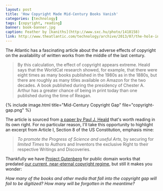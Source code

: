 ```yaml
---
layout: post
title: 'How Copyright Made Mid-Century Books Vanish'
categories: [technology]
tags: [copyright, reading]
banner: book-banner.jpg
caption: Feather by [kaniths](http://www.sxc.hu/photo/1418158)
link: http://www.theatlantic.com/technology/archive/2013/07/the-hole-in-our-collective-memory-how-copyright-made-mid-century-books-vanish/278209/
---
```


The Atlantic has a fascinating article about the adverse effects of copyright on the availability of written works from the middle of the last century. 

> By this calculation, the effect of copyright appears extreme. Heald says that the WorldCat research showed, for example, that there were eight times as many books published in the 1980s as in the 1880s, but there are roughly as many titles available on Amazon for the two decades. A book published during the presidency of Chester A. Arthur has a greater chance of being in print today than one published during the time of Reagan.

{% include image.html title="Mid-Century Copyright Gap" file="copyright-gap.png" %}

The article is sourced from [a paper by Paul J. Heald](http://papers.ssrn.com/sol3/papers.cfm?abstract_id=2290181) that's worth reading in its own right. For no particular reason, I'll take this opportunity to highlight an excerpt from Article I, Section 8 of the US Constitution, emphasis mine:

> *To promote the Progress of Science and useful Arts*, by securing for *limited Times* to Authors and Inventors the exclusive Right to their respective Writings and Discoveries.

Thankfully we have [Project Gutenberg](http://www.gutenberg.org/) for public domain works that predated [our current, near-eternal copyright regime](http://en.wikipedia.org/wiki/Copyright_Term_Extension_Act), but still it makes you wonder: 

*How many of the books and other media that fall into the copyright gap will fail to be digitized? How many will be forgotten in the meantime?*